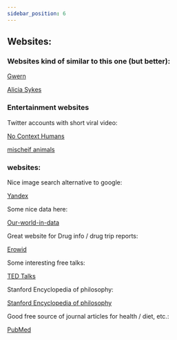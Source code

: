 ```yaml
---
sidebar_position: 6
---
```


## Websites:

### Websites kind of similar to this one (but better):

[Gwern](https://www.gwern.net/)

[Alicia Sykes](https://notes.aliciasykes.com/)

### Entertainment websites 

Twitter accounts with short viral video:

[No Context Humans](https://twitter.com/NoContextHumans)

[mischeif animals](https://twitter.com/mischiefanimals)



### websites:

Nice image search alternative to google:

[Yandex](https://www.yandex.com)

Some nice data here:

[Our-world-in-data](https://ourworldindata.org/)

Great website for Drug info / drug trip reports:

[Erowid](https://erowid.org/)

Some interesting free talks:

[TED Talks](https://www.ted.com/talks?sort=popular)

Stanford Encyclopedia of philosophy:

[Stanford Encyclopedia of philosophy](https://plato.stanford.edu/)

Good free source of journal articles for health / diet, etc.:

[PubMed](https://pubmed.ncbi.nlm.nih.gov/)










